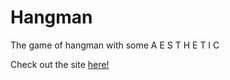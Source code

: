 # Hangman
The game of hangman with some A E S T H E T I C

Check out the site [here!](https://aibarra988.github.io/Hangman/)
